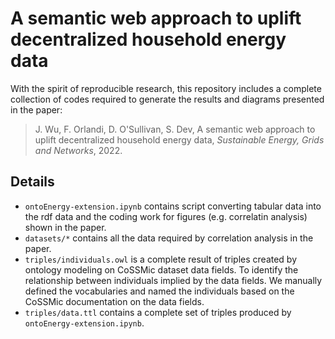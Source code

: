 # A semantic web approach to uplift decentralized household energy data
With the spirit of reproducible research, this repository includes a complete collection of codes required to generate the results and diagrams presented in the paper:

> J. Wu, F. Orlandi, D. O'Sullivan, S. Dev, A semantic web approach to uplift decentralized household energy data, *Sustainable Energy, Grids and Networks*, 2022.

## Details
- `ontoEnergy-extension.ipynb` contains script converting tabular data into the rdf data and the coding work for figures (e.g. correlatin analysis) shown in the paper. 
- `datasets/*` contains all the data required by correlation analysis in the paper.
- `triples/individuals.owl` is a complete result of triples created by ontology modeling on CoSSMic dataset data fields. To identify the relationship between individuals implied by the data fields. We manually defined the vocabularies and named the individuals based on the CoSSMic documentation on the data fields. 
- `triples/data.ttl` contains a complete set of triples produced by `ontoEnergy-extension.ipynb`.
